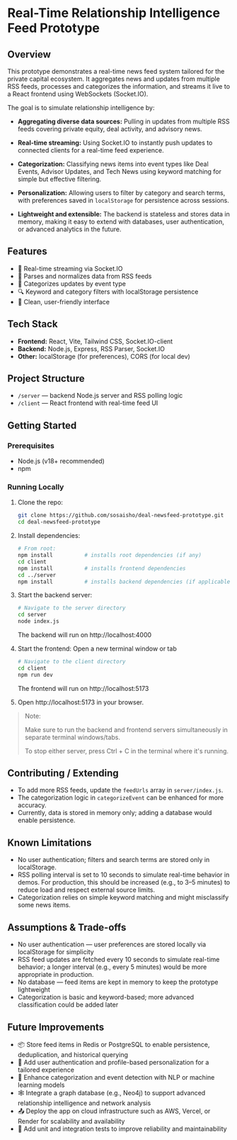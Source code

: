 # Real-Time Relationship Intelligence Feed Prototype

## Overview

This prototype demonstrates a real-time news feed system tailored for the private capital ecosystem. It aggregates news and updates from multiple RSS feeds, processes and categorizes the information, and streams it live to a React frontend using WebSockets (Socket.IO).

The goal is to simulate relationship intelligence by:

- **Aggregating diverse data sources:** Pulling in updates from multiple RSS feeds covering private equity, deal activity, and advisory news.

- **Real-time streaming:** Using Socket.IO to instantly push updates to connected clients for a real-time feed experience.

- **Categorization:** Classifying news items into event types like Deal Events, Advisor Updates, and Tech News using keyword matching for simple but effective filtering.

- **Personalization:** Allowing users to filter by category and search terms, with preferences saved in `localStorage` for persistence across sessions.

- **Lightweight and extensible:** The backend is stateless and stores data in memory, making it easy to extend with databases, user authentication, or advanced analytics in the future.

## Features

- 🔄 Real-time streaming via Socket.IO  
- 📰 Parses and normalizes data from RSS feeds  
- 🧠 Categorizes updates by event type  
- 🔍 Keyword and category filters with localStorage persistence  
- 🎯 Clean, user-friendly interface  

## Tech Stack

- **Frontend:** React, Vite, Tailwind CSS, Socket.IO-client  
- **Backend:** Node.js, Express, RSS Parser, Socket.IO  
- **Other:** localStorage (for preferences), CORS (for local dev)  

## Project Structure

- `/server` — backend Node.js server and RSS polling logic  
- `/client` — React frontend with real-time feed UI  

## Getting Started

### Prerequisites

- Node.js (v18+ recommended)
- npm


### Running Locally
1. Clone the repo:
   
   ```bash
   git clone https://github.com/sosaisho/deal-newsfeed-prototype.git
   cd deal-newsfeed-prototype
   ```

2. Install dependencies:

   ```bash
   # From root:
   npm install          # installs root dependencies (if any)
   cd client
   npm install          # installs frontend dependencies
   cd ../server
   npm install          # installs backend dependencies (if applicable)
   ```
3. Start the backend server:
   
   ```bash
   # Navigate to the server directory
   cd server
   node index.js
   ```

   The backend will run on http://localhost:4000
4.  Start the frontend:
    Open a new terminal window or tab
    ```bash
    # Navigate to the client directory
    cd client
    npm run dev
    ```
    The frontend will run on http://localhost:5173

5. Open http://localhost:5173 in your browser.

> Note:
> 
> Make sure to run the backend and frontend servers simultaneously in separate terminal windows/tabs.
> 
> To stop either server, press Ctrl + C in the terminal where it's running.

## Contributing / Extending

- To add more RSS feeds, update the `feedUrls` array in `server/index.js`.
- The categorization logic in `categorizeEvent` can be enhanced for more accuracy.
- Currently, data is stored in memory only; adding a database would enable persistence.

## Known Limitations

- No user authentication; filters and search terms are stored only in localStorage.
- RSS polling interval is set to 10 seconds to simulate real-time behavior in demos. For production, this should be increased (e.g., to 3–5 minutes) to reduce load and respect external source limits.
- Categorization relies on simple keyword matching and might misclassify some news items.

## Assumptions & Trade-offs

- No user authentication — user preferences are stored locally via localStorage for simplicity
- RSS feed updates are fetched every 10 seconds to simulate real-time behavior; a longer interval (e.g., every 5 minutes) would be more appropriate in production. 
- No database — feed items are kept in memory to keep the prototype lightweight  
- Categorization is basic and keyword-based; more advanced classification could be added later  

## Future Improvements

- 📦 Store feed items in Redis or PostgreSQL to enable persistence, deduplication, and historical querying  
- 🔐 Add user authentication and profile-based personalization for a tailored experience  
- 🧠 Enhance categorization and event detection with NLP or machine learning models  
- 🕸 Integrate a graph database (e.g., Neo4j) to support advanced relationship intelligence and network analysis  
- 📤 Deploy the app on cloud infrastructure such as AWS, Vercel, or Render for scalability and availability
- 🧪 Add unit and integration tests to improve reliability and maintainability

